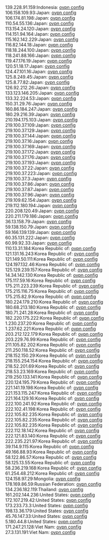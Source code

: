139.228.91.159:Indonesia: [ovpn config](vpn/139_228_91_159.ovpn)  
106.158.109.93:Japan: [ovpn config](vpn/106_158_109_93.ovpn)  
106.174.81.198:Japan: [ovpn config](vpn/106_174_81_198.ovpn)  
110.54.55.136:Japan: [ovpn config](vpn/110_54_55_136.ovpn)  
113.154.24.120:Japan: [ovpn config](vpn/113_154_24_120.ovpn)  
114.151.94.164:Japan: [ovpn config](vpn/114_151_94_164.ovpn)  
115.162.142.229:Japan: [ovpn config](vpn/115_162_142_229.ovpn)  
116.82.144.18:Japan: [ovpn config](vpn/116_82_144_18.ovpn)  
118.18.244.100:Japan: [ovpn config](vpn/118_18_244_100.ovpn)  
118.241.88.166:Japan: [ovpn config](vpn/118_241_88_166.ovpn)  
119.47.176.19:Japan: [ovpn config](vpn/119_47_176_19.ovpn)  
120.51.18.17:Japan: [ovpn config](vpn/120_51_18_17.ovpn)  
124.47.101.16:Japan: [ovpn config](vpn/124_47_101_16.ovpn)  
125.8.249.45:Japan: [ovpn config](vpn/125_8_249_45.ovpn)  
125.8.77.82:Japan: [ovpn config](vpn/125_8_77_82.ovpn)  
126.92.212.26:Japan: [ovpn config](vpn/126_92_212_26.ovpn)  
133.123.146.205:Japan: [ovpn config](vpn/133_123_146_205.ovpn)  
133.32.224.53:Japan: [ovpn config](vpn/133_32_224_53.ovpn)  
150.31.29.76:Japan: [ovpn config](vpn/150_31_29_76.ovpn)  
160.86.184.247:Japan: [ovpn config](vpn/160_86_184_247.ovpn)  
180.29.216.39:Japan: [ovpn config](vpn/180_29_216_39.ovpn)  
210.194.175.103:Japan: [ovpn config](vpn/210_194_175_103.ovpn)  
219.100.37.109:Japan: [ovpn config](vpn/219_100_37_109.ovpn)  
219.100.37.129:Japan: [ovpn config](vpn/219_100_37_129.ovpn)  
219.100.37.144:Japan: [ovpn config](vpn/219_100_37_144.ovpn)  
219.100.37.16:Japan: [ovpn config](vpn/219_100_37_16.ovpn)  
219.100.37.169:Japan: [ovpn config](vpn/219_100_37_169.ovpn)  
219.100.37.172:Japan: [ovpn config](vpn/219_100_37_172.ovpn)  
219.100.37.176:Japan: [ovpn config](vpn/219_100_37_176.ovpn)  
219.100.37.193:Japan: [ovpn config](vpn/219_100_37_193.ovpn)  
219.100.37.22:Japan: [ovpn config](vpn/219_100_37_22.ovpn)  
219.100.37.223:Japan: [ovpn config](vpn/219_100_37_223.ovpn)  
219.100.37.3:Japan: [ovpn config](vpn/219_100_37_3.ovpn)  
219.100.37.86:Japan: [ovpn config](vpn/219_100_37_86.ovpn)  
219.100.37.87:Japan: [ovpn config](vpn/219_100_37_87.ovpn)  
219.100.37.96:Japan: [ovpn config](vpn/219_100_37_96.ovpn)  
219.109.62.154:Japan: [ovpn config](vpn/219_109_62_154.ovpn)  
219.112.180.194:Japan: [ovpn config](vpn/219_112_180_194.ovpn)  
220.208.120.49:Japan: [ovpn config](vpn/220_208_120_49.ovpn)  
220.211.179.186:Japan: [ovpn config](vpn/220_211_179_186.ovpn)  
36.13.158.79:Japan: [ovpn config](vpn/36_13_158_79.ovpn)  
59.138.150.79:Japan: [ovpn config](vpn/59_138_150_79.ovpn)  
59.166.139.139:Japan: [ovpn config](vpn/59_166_139_139.ovpn)  
60.35.131.222:Japan: [ovpn config](vpn/60_35_131_222.ovpn)  
60.99.92.33:Japan: [ovpn config](vpn/60_99_92_33.ovpn)  
110.13.31.184:Korea Republic of: [ovpn config](vpn/110_13_31_184.ovpn)  
121.131.16.243:Korea Republic of: [ovpn config](vpn/121_131_16_243.ovpn)  
121.149.50.111:Korea Republic of: [ovpn config](vpn/121_149_50_111.ovpn)  
124.197.132.46:Korea Republic of: [ovpn config](vpn/124_197_132_46.ovpn)  
125.129.239.157:Korea Republic of: [ovpn config](vpn/125_129_239_157.ovpn)  
14.34.142.130:Korea Republic of: [ovpn config](vpn/14_34_142_130.ovpn)  
175.117.59.16:Korea Republic of: [ovpn config](vpn/175_117_59_16.ovpn)  
175.211.223.239:Korea Republic of: [ovpn config](vpn/175_211_223_239.ovpn)  
175.215.116.75:Korea Republic of: [ovpn config](vpn/175_215_116_75.ovpn)  
175.215.82.9:Korea Republic of: [ovpn config](vpn/175_215_82_9.ovpn)  
180.224.179.210:Korea Republic of: [ovpn config](vpn/180_224_179_210.ovpn)  
180.68.213.180:Korea Republic of: [ovpn config](vpn/180_68_213_180.ovpn)  
180.71.241.28:Korea Republic of: [ovpn config](vpn/180_71_241_28.ovpn)  
182.220.175.222:Korea Republic of: [ovpn config](vpn/182_220_175_222.ovpn)  
1.230.237.20:Korea Republic of: [ovpn config](vpn/1_230_237_20.ovpn)  
1.237.62.221:Korea Republic of: [ovpn config](vpn/1_237_62_221.ovpn)  
203.212.122.179:Korea Republic of: [ovpn config](vpn/203_212_122_179.ovpn)  
203.229.76.99:Korea Republic of: [ovpn config](vpn/203_229_76_99.ovpn)  
211.105.82.202:Korea Republic of: [ovpn config](vpn/211_105_82_202.ovpn)  
211.250.118.52:Korea Republic of: [ovpn config](vpn/211_250_118_52.ovpn)  
218.152.150.29:Korea Republic of: [ovpn config](vpn/218_152_150_29.ovpn)  
218.155.254.154:Korea Republic of: [ovpn config](vpn/218_155_254_154.ovpn)  
218.52.201.69:Korea Republic of: [ovpn config](vpn/218_52_201_69.ovpn)  
218.53.23.169:Korea Republic of: [ovpn config](vpn/218_53_23_169.ovpn)  
219.250.133.141:Korea Republic of: [ovpn config](vpn/219_250_133_141.ovpn)  
220.124.195.79:Korea Republic of: [ovpn config](vpn/220_124_195_79.ovpn)  
221.141.19.198:Korea Republic of: [ovpn config](vpn/221_141_19_198.ovpn)  
221.153.115.247:Korea Republic of: [ovpn config](vpn/221_153_115_247.ovpn)  
221.164.129.16:Korea Republic of: [ovpn config](vpn/221_164_129_16.ovpn)  
222.100.241.92:Korea Republic of: [ovpn config](vpn/222_100_241_92.ovpn)  
222.102.41.198:Korea Republic of: [ovpn config](vpn/222_102_41_198.ovpn)  
222.105.82.235:Korea Republic of: [ovpn config](vpn/222_105_82_235.ovpn)  
222.105.82.235:Korea Republic of: [ovpn config](vpn/222_105_82_235.ovpn)  
222.105.82.235:Korea Republic of: [ovpn config](vpn/222_105_82_235.ovpn)  
222.112.18.142:Korea Republic of: [ovpn config](vpn/222_112_18_142.ovpn)  
222.121.83.140:Korea Republic of: [ovpn config](vpn/222_121_83_140.ovpn)  
222.235.221.97:Korea Republic of: [ovpn config](vpn/222_235_221_97.ovpn)  
39.114.9.115:Korea Republic of: [ovpn config](vpn/39_114_9_115.ovpn)  
49.166.88.93:Korea Republic of: [ovpn config](vpn/49_166_88_93.ovpn)  
58.122.86.57:Korea Republic of: [ovpn config](vpn/58_122_86_57.ovpn)  
58.125.13.55:Korea Republic of: [ovpn config](vpn/58_125_13_55.ovpn)  
58.236.219.168:Korea Republic of: [ovpn config](vpn/58_236_219_168.ovpn)  
61.254.48.212:Korea Republic of: [ovpn config](vpn/61_254_48_212.ovpn)  
124.158.97.29:Mongolia: [ovpn config](vpn/124_158_97_29.ovpn)  
178.169.86.59:Russian Federation: [ovpn config](vpn/178_169_86_59.ovpn)  
134.236.182.119:Thailand: [ovpn config](vpn/134_236_182_119.ovpn)  
161.202.144.236:United States: [ovpn config](vpn/161_202_144_236.ovpn)  
172.107.219.42:United States: [ovpn config](vpn/172_107_219_42.ovpn)  
173.233.73.3:United States: [ovpn config](vpn/173_233_73_3.ovpn)  
198.13.36.179:United States: [ovpn config](vpn/198_13_36_179.ovpn)  
45.76.147.33:United States: [ovpn config](vpn/45_76_147_33.ovpn)  
5.180.44.8:United States: [ovpn config](vpn/5_180_44_8.ovpn)  
171.247.21.128:Viet Nam: [ovpn config](vpn/171_247_21_128.ovpn)  
27.3.131.191:Viet Nam: [ovpn config](vpn/27_3_131_191.ovpn)  
